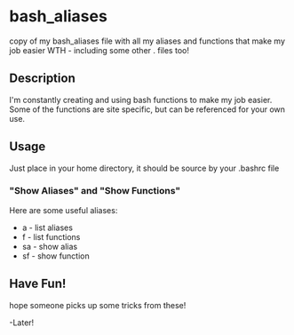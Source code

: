 # bash_aliases
copy of my bash_aliases file with all my aliases and functions that make my job easier
WTH - including some other . files too!

## Description
I'm constantly creating and using bash functions to make my job easier.
Some of the functions are site specific, but can be referenced for your own use.

## Usage
Just place in your home directory, it should be source by your .bashrc file

### "Show Aliases" and "Show Functions"
Here are some useful aliases:
* a  - list aliases
* f  - list functions
* sa - show alias
* sf - show function

## Have Fun!
hope someone picks up some tricks from these!

-Later!
